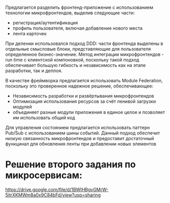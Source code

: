 Предлагается разделить фронтенд-приложение с использованием технологии микрофронтендов, выделив следующие части: 
- регистрация/аутентификация
- профиль пользователя, включая добавление нового места
- лента карточек 

При делении использовался подход DDD: части фронтенда выделены в отдельные смысловые блоки, представляющие для пользователя определенное бизнес-значение. 
Метод интеграции микрофронтендов - run time с клиентской компоновкой, поскольку такой подход обеспечивает большую гибкость и независимость как на этапе разработки, так и деплоя.

В качестве фреймворка предлагается использовать Module Federation, поскольку это проверенное надежное решение, обеспечивающее:
- Независимость разработки и развёртывания микрофронтендов
- Оптимизация использования ресурсов за счёт ленивой загрузки модулей
- объединяет разные модули приложения в единое целое и позволяет им использовать общий код

Для управления состоянием предлагается использовать паттерн Pub/Sub с использованием шины событий. 
Данный подход обеспечит низкую связанность микрофронтендов и предоставит достаточный функцинал для обновления ленты при добавлении новых элементов




# Решение второго задания по микросервисам:
https://drive.google.com/file/d/1BWIHBgvGMrW-5itrXKMWm8a0x9C84bFd/view?usp=sharing